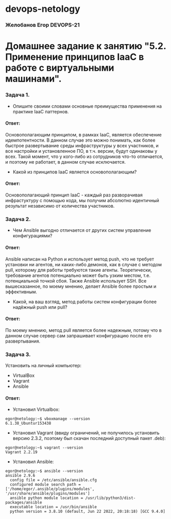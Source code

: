 # devops-netology
### Желобанов Егор DEVOPS-21

# Домашнее задание к занятию "5.2. Применение принципов IaaC в работе с виртуальными машинами".

### Задача 1.
* Опишите своими словами основные преимущества применения на практике IaaC паттернов.

#### Ответ:
Основополагающим принципом, в рамках IaaC, является обеспечение идемпотентности. В данном случае это можно понимать, как более быстрое развертывание среды инфраструктуры у всех участников, и все настройки и установленное ПО, в т.ч. версии, будут одинаковы у всех. Такой момент, что у кого-либо из сотрудников что-то отличается, и поэтому не работает, в данном случае исключается.

* Какой из принципов IaaC является основополагающим?

#### Ответ:
Основополагающий принцип IaaC - каждый раз разворачивая инфрастуктуру с помощью кода, мы получим абсолютно идентичный результат независимо от количества участников.

### Задача 2.
* Чем Ansible выгодно отличается от других систем управление конфигурациями?

#### Ответ:
Ansible написан на Python и использует метод push, что не требует установки ни агентов, ни каких-либо демонов, как в случае с методом pull,
которому для работы требуются такие агенты. Теоретически, требование агентов потенциально может быть узким местом, т.е. потенциальной точкой сбоя.
Также Ansible использует SSH. Все вышесказанное, по моему мнению, делает Ansible более простым и эффективным.

* Какой, на ваш взгляд, метод работы систем конфигурации более надёжный push или pull?

#### Ответ:
По моему мнению, метод pull является более надежным, потому что в данном случае сервер сам запрашивает конфигурацию после его развертывания.

### Задача 3.
Установить на личный компьютер:
* VirtualBox
* Vagrant
* Ansible

#### Ответ:
* Установил Virtualbox:
```shell
egor@netology:~$ vboxmanage --version
6.1.38_Ubuntur153438
```
* Установил Vagrant (ввиду ограничений, не получилось установить версию 2.3.2, поэтому был скачан последний доступный пакет .deb):
```shell
egor@netology:~$ vagrant --version
Vagrant 2.2.19
```
* Установил Ansible:
```shell
egor@netology:~$ ansible --version
ansible 2.9.6
  config file = /etc/ansible/ansible.cfg
  configured module search path = ['/home/egor/.ansible/plugins/modules', '/usr/share/ansible/plugins/modules']
  ansible python module location = /usr/lib/python3/dist-packages/ansible
  executable location = /usr/bin/ansible
  python version = 3.8.10 (default, Jun 22 2022, 20:18:18) [GCC 9.4.0]
```
